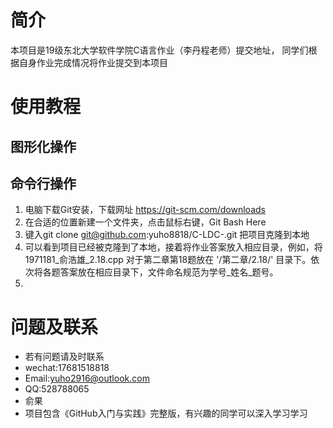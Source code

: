 # 简介
本项目是19级东北大学软件学院C语言作业（李丹程老师）提交地址，
同学们根据自身作业完成情况将作业提交到本项目
# 使用教程
## 图形化操作

## 命令行操作
1. 电脑下载Git安装，下载网址 https://git-scm.com/downloads
2. 在合适的位置新建一个文件夹，点击鼠标右键，Git Bash Here
3. 键入git clone git@github.com:yuho8818/C-LDC-.git 把项目克隆到本地
4. 可以看到项目已经被克隆到了本地，接着将作业答案放入相应目录，例如，将1971181_俞浩雄_2.18.cpp 对于第二章第18题放在 '/第二章/2.18/' 目录下。依次将各题答案放在相应目录下，文件命名规范为学号_姓名_题号。
5. 

# 问题及联系
- 若有问题请及时联系
- wechat:17681518818
- Email:yuho2916@outlook.com
- QQ:528788065
- 俞果
- 项目包含《GitHub入门与实践》完整版，有兴趣的同学可以深入学习学习
